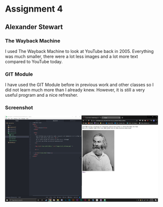 # Assignment 4

## Alexander Stewart

### The Wayback Machine

I used The Wayback Machine to look at YouTube back in 2005. Everything was much smaller, there were a lot less images and a lot more text compared to YouTube today.

### GIT Module

I have used the GIT Module before in previous work and other classes so I did
not learn much more than I already knew. However, it is still a very useful program and a nice refresher.

### Screenshot

![screenshot](./images/screenshot.jpg)
